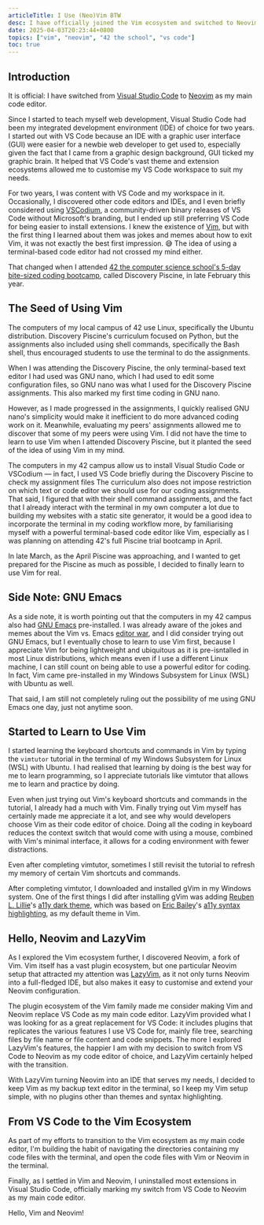```yaml
---
articleTitle: I Use (Neo)Vim BTW
desc: I have officially joined the Vim ecosystem and switched to Neovim as my main code editor.
date: 2025-04-03T20:23:44+0800
topics: ["vim", "neovim", "42 the school", "vs code"]
toc: true
---
```


## Introduction

It is official: I have switched from [Visual Studio Code](https://code.visualstudio.com/) to [Neovim](https://neovim.io/) as my main code editor.

Since I started to teach myself web development, Visual Studio Code had been my integrated development environment (IDE) of choice for two years. I started out with VS Code because an IDE with a graphic user interface (GUI) were easier for a newbie web developer to get used to, especially given the fact that I came from a graphic design background, GUI ticked my graphic brain. It helped that VS Code's vast theme and extension ecosystems allowed me to customise my VS Code workspace to suit my needs.

For two years, I was content with VS Code and my workspace in it. Occasionally, I discovered other code editors and IDEs, and I even briefly considered using [VSCodium](https://vscodium.com/), a community-driven binary releases of VS Code without Microsoft's branding, but I ended up still preferring VS Code for being easier to install extensions. I knew the existence of [Vim](https://www.vim.org/), but with the first thing I learned about them was jokes and memes about how to exit Vim, it was not exactly the best first impression. 😅 The idea of using a terminal-based code editor had not crossed my mind either.

That changed when I attended [42 the computer science school's 5-day bite-sized coding bootcamp](2025-03-06-attended-42-discovery-piscine.md), called Discovery Piscine, in late February this year.

## The Seed of Using Vim

The computers of my local campus of 42 use Linux, specifically the Ubuntu distribution. Discovery Piscine's curriculum focused on Python, but the assignments also included using shell commands, specifically the Bash shell, thus encouraged students to use the terminal to do the assignments.

When I was attending the Discovery Piscine, the only terminal-based text editor I had used was GNU nano, which I had used to edit some configuration files, so GNU nano was what I used for the Discovery Piscine assignments. This also marked my first time coding in GNU nano.

However, as I made progressed in the assignments, I quickly realised GNU nano's simplicity would make it inefficient to do more advanced coding work on it. Meanwhile, evaluating my peers' assignments allowed me to discover that some of my peers were using Vim. I did not have the time to learn to use Vim when I attended Discovery Piscine, but it planted the seed of the idea of using Vim in my mind.

The computers in my 42 campus allow us to install Visual Studio Code or VSCodium — in fact, I used VS Code briefly during the Discovery Piscine to check my assignment files The curriculum also does not impose restriction on which text or code editor we should use for our coding assignments. That said, I figured that with their shell command assignments, and the fact that I already interact with the terminal in my own computer a lot due to building my websites with a static site generator, it would be a good idea to incorporate the terminal in my coding workflow more, by familiarising myself with a powerful terminal-based code editor like Vim, especially as I was planning on attending 42's full Piscine trial bootcamp in April.

In late March, as the April Piscine was approaching, and I wanted to get prepared for the Piscine as much as possible, I decided to finally learn to use Vim for real.

## Side Note: GNU Emacs

As a side note, it is worth pointing out that the computers in my 42 campus also had [GNU Emacs](https://www.gnu.org/s/emacs/) pre-installed. I was already aware of the jokes and memes about the Vim vs. Emacs [editor war](https://en.wikipedia.org/wiki/Editor_war), and I did consider trying out GNU Emacs, but I eventually chose to learn to use Vim first, because I appreciate Vim for being lightweight and ubiquitous as it is pre-isntalled in most Linux distributions, which means even if I use a different Linux machine, I can still count on being able to use a powerful editor for coding. In fact, Vim came pre-installed in my Windows Subsystem for Linux (WSL) with Ubuntu as well.

That said, I am still not completely ruling out the possibility of me using GNU Emacs one day, just not anytime soon.

## Started to Learn to Use Vim

I started learning the keyboard shortcuts and commands in Vim by typing the `vimtutor` tutorial in the terminal of my Windows Subsystem for Linux (WSL) with Ubuntu. I had realised that learning by doing is the best way for me to learn programming, so I appreciate tutorials like vimtutor that allows me to learn and practice by doing.

Even when just trying out Vim's keyboard shortcuts and commands in the tutorial, I already had a much with Vim. Finally trying out Vim myself has certainly made me appreciate it a lot, and see why would developers choose Vim as their code editor of choice. Doing all the coding in keyboard reduces the context switch that would come with using a mouse, combined with Vim's minimal interface, it allows for a coding environment with fewer distractions.

Even after completing vimtutor, sometimes I still revisit the tutorial to refresh my memory of certain Vim shortcuts and commands.

After completing vimtutor, I downloaded and installed gVim in my Windows system. One of the first things I did after installing gVim was adding [Reuben L. Lillie](https://reubenlillie.com/)'s [a11y dark theme](https://github.com/ericwbailey/a11y-syntax-highlighting/blob/main/dist/vim/a11y-dark.vim), which was based on [Eric Bailey](https://ericwbailey.website/)'s [a11y syntax highlighting](https://github.com/ericwbailey/a11y-syntax-highlighting), as my default theme in Vim.

## Hello, Neovim and LazyVim

As I explored the Vim ecosystem further, I discovered Neovim, a fork of Vim. Vim itself has a vast plugin ecosystem, but one particular Neovim setup that attracted my attention was [LazyVim](https://www.lazyvim.org/), as it not only turns Neovim into a full-fledged IDE, but also makes it easy to customise and extend your Neovim configuration.

The plugin ecosystem of the Vim family made me consider making Vim and Neovim replace VS Code as my main code editor. LazyVim provided what I was looking for as a great replacement for VS Code: it includes plugins that replicates the various features I use VS Code for, mainly file tree, searching files by file name or file content and code snippets. The more I explored LazyVim's features, the happier I am with my decision to switch from VS Code to Neovim as my code editor of choice, and LazyVim certainly helped with the transition.

With LazyVim turning Neovim into an IDE that serves my needs, I decided to keep Vim as my backup text editor in the terminal, so I keep my Vim setup simple, with no plugins other than themes and syntax highlighting.

## From VS Code to the Vim Ecosystem

As part of my efforts to transition to the Vim ecosystem as my main code editor, I'm building the habit of navigating the directories containing my code files with the terminal, and open the code files with Vim or Neovim in the terminal.

Finally, as I settled in Vim and Neovim, I uninstalled most extensions in Visual Studio Code, officially marking my switch from VS Code to Neovim as my main code editor.

Hello, Vim and Neovim!
